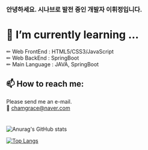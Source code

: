 ### 안녕하세요. 시나브로 발전 중인 개발자 이휘정입니다.

# 🌱 I’m currently learning ...    

  ✏ Web FrontEnd : HTML5/CSS3/JavaScript     
  ✏ Web BackEnd : SpringBoot    
  ✏ Main Language : JAVA, SpringBoot


  
  
 ## 📫 How to reach me: 
 Please send  me an e-mail.    
  📩 chamgrace@naver.com      

#
 
![Anurag's GitHub stats](https://github-readme-stats.vercel.app/api?username=hwihwi99&show_icons=true&theme=dracula)

[![Top Langs](https://github-readme-stats.vercel.app/api/top-langs/?username=hwihwi99&layout=compact&theme=dracula)](https://github.com/anuraghazra/github-readme-stats)

<!--
**hwihwi99/hwihwi99** is a ✨ _special_ ✨ repository because its `README.md` (this file) appears on your GitHub profile.

Here are some ideas to get you started:

- 🔭 I’m currently working on ...
- 🌱 I’m currently learning ...
- 👯 I’m looking to collaborate on ...
- 🤔 I’m looking for help with ...
- 💬 Ask me about ...
- 📫 How to reach me:fswgjk ...
- 😄 Pronouns: ...
- ⚡ Fun fact: ...
-->
